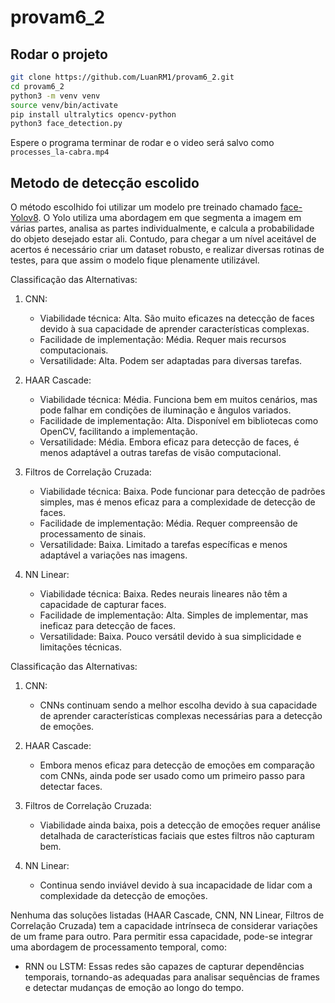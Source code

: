 # provam6_2

## Rodar o projeto

```bash
git clone https://github.com/LuanRM1/provam6_2.git
cd provam6_2
python3 -m venv venv
source venv/bin/activate
pip install ultralytics opencv-python
python3 face_detection.py
```

Espere o programa terminar de rodar e o video será salvo como `processes_la-cabra.mp4`

## Metodo de detecção escolido

O método escolhido foi utilizar um modelo pre treinado chamado [face-Yolov8](https://github.com/akanametov/yolo-face). O Yolo utiliza uma abordagem em que segmenta
a imagem em várias partes, analisa as partes individualmente, e calcula a probabilidade do objeto
desejado estar ali. Contudo, para chegar a um nível aceitável de acertos é necessário criar um dataset robusto,
e realizar diversas rotinas de testes, para que assim o modelo fique plenamente utilizável.

Classificação das Alternativas:

1. CNN:

   - Viabilidade técnica: Alta. São muito eficazes na detecção de faces devido à sua capacidade de aprender características complexas.
   - Facilidade de implementação: Média. Requer mais recursos computacionais.
   - Versatilidade: Alta. Podem ser adaptadas para diversas tarefas.

2. HAAR Cascade:

   - Viabilidade técnica: Média. Funciona bem em muitos cenários, mas pode falhar em condições de iluminação e ângulos variados.
   - Facilidade de implementação: Alta. Disponível em bibliotecas como OpenCV, facilitando a implementação.
   - Versatilidade: Média. Embora eficaz para detecção de faces, é menos adaptável a outras tarefas de visão computacional.

3. Filtros de Correlação Cruzada:

   - Viabilidade técnica: Baixa. Pode funcionar para detecção de padrões simples, mas é menos eficaz para a complexidade de detecção de faces.
   - Facilidade de implementação: Média. Requer compreensão de processamento de sinais.
   - Versatilidade: Baixa. Limitado a tarefas específicas e menos adaptável a variações nas imagens.

4. NN Linear:
   - Viabilidade técnica: Baixa. Redes neurais lineares não têm a capacidade de capturar faces.
   - Facilidade de implementação: Alta. Simples de implementar, mas ineficaz para detecção de faces.
   - Versatilidade: Baixa. Pouco versátil devido à sua simplicidade e limitações técnicas.

Classificação das Alternativas:

1. CNN:

   - CNNs continuam sendo a melhor escolha devido à sua capacidade de aprender características complexas necessárias para a detecção de emoções.

2. HAAR Cascade:

   - Embora menos eficaz para detecção de emoções em comparação com CNNs, ainda pode ser usado como um primeiro passo para detectar faces.

3. Filtros de Correlação Cruzada:

   - Viabilidade ainda baixa, pois a detecção de emoções requer análise detalhada de características faciais que estes filtros não capturam bem.

4. NN Linear:
   - Continua sendo inviável devido à sua incapacidade de lidar com a complexidade da detecção de emoções.

Nenhuma das soluções listadas (HAAR Cascade, CNN, NN Linear, Filtros de Correlação Cruzada) tem a capacidade intrínseca de considerar variações de um frame para outro. Para permitir essa capacidade, pode-se integrar uma abordagem de processamento temporal, como:

- RNN ou LSTM: Essas redes são capazes de capturar dependências temporais, tornando-as adequadas para analisar sequências de frames e detectar mudanças de emoção ao longo do tempo.
